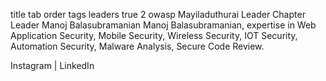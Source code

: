 title	tab	order	tags
leaders
true
2
owasp Mayiladuthurai Leader
Chapter Leader
Manoj Balasubramanian
Manoj Balasubramanian, expertise in Web Application Security, Mobile Security, Wireless Security, IOT Security, Automation Security, Malware Analysis, Secure Code Review.

Instagram | LinkedIn
